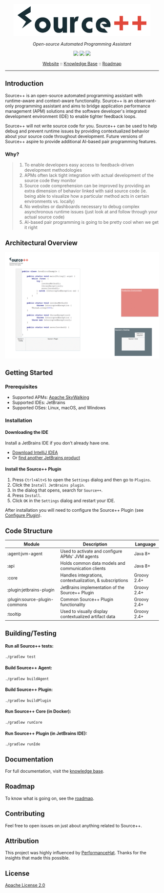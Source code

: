<p align="center">
  <img src="docs/images/source_plus_plus_logo.png" width="450px" title="Source++">
</p>

*<p align="center">Open-source Automated Programming Assistant</p>*

<p align="center">
  <a href="https://travis-ci.com/CodeBrig/Source"><img src="https://travis-ci.com/CodeBrig/Source.svg?token=ss9XQPnrp2cb7kvLpwGX&branch=master"/></a>
  <a href="https://gitter.im/sourceplusplus"><img src="https://badges.gitter.im/Join Chat.svg"/></a>
  <a href="https://github.com/CodeBrig/Source/blob/master/LICENSE"><img src="https://img.shields.io/badge/license-Apache 2-blue.svg?style=flat"/></a>
</p>

<p align="center">
  <a href="https://sourceplusplus.com">Website</a> ::
  <a href="https://sourceplusplus.com/knowledge">Knowledge Base</a> ::
  <a href="https://github.com/CodeBrig/Source/blob/master/docs/markdown/02-general/02-roadmap.md">Roadmap</a>
</p>

---

## Introduction

Source++ is an open-source automated programming assistant with runtime-aware and context-aware functionality. Source++ is an observant-only programming assistant and aims to bridge application performance management (APM) solutions and the software developer's integrated development environment (IDE) to enable tighter feedback loops.

Source++ will not write source code for you. Source++ can be used to help debug and prevent runtime issues by providing contextualized behavior about your source code throughout development. Future versions of Source++ aspire to provide additional AI-based pair programming features.

### Why?

> 1. To enable developers easy access to feedback-driven development methodologies
> 2. APMs often lack tight integration with actual development of the source code they monitor
> 3. Source code comprehension can be improved by providing an extra dimension of behavior linked with said source code (ie. being able to visualize how a particular method acts in certain environments vs. locally)
> 4. No websites or dashboards necessary to debug complex asynchronous runtime issues (just look at and follow through your actual source code)
> 5. AI-based pair programming is going to be pretty cool when we get it right

## Architectural Overview

![](docs/images/Source%2B%2B%20Architectural%20Overview-v0.1.0-alpha.gif)

## Getting Started

### Prerequisites

- Supported APMs: [Apache SkyWalking](https://github.com/apache/incubator-skywalking)
- Supported IDEs: JetBrains
- Supported OSes: Linux, macOS, and Windows

### Installation

#### Downloading the IDE

Install a JetBrains IDE if you don’t already have one.

-  [Download IntelliJ IDEA](https://www.jetbrains.com/idea/download/)
- Or [find another JetBrains product](https://www.jetbrains.com/products.html)

#### Install the Source++ Plugin

1. Press `Ctrl+Alt+S` to open the `Settings` dialog and then go to `Plugins`.
2. Click the `Install JetBrains plugin`.
3. In the dialog that opens, search for `Source++`.
4. Press `Install`.
5. Click `OK` in the `Settings` dialog and restart your IDE.

After installation you will need to configure the Source++ Plugin (see [Configure Plugin](https://sourceplusplus.com/knowledge/introduction/configure-plugin/)).

## Code Structure

| Module                        | Description                                              | Language    |
| ----------------------------- | -------------------------------------------------------- | ----------- |
| :agent:jvm-agent              | Used to activate and configure APMs' JVM agents          | Java 8+     |
| :api                          | Holds common data models and communication clients       | Java 8+     |
| :core                         | Handles integrations, contextualization, & subscriptions | Groovy 2.4+ |
| :plugin:jetbrains-plugin      | JetBrains implementation of the Source++ Plugin          | Groovy 2.4+ |
| :plugin:source-plugin-commons | Common Source++ Plugin functionality                     | Groovy 2.4+ |
| :tooltip                      | Used to visually display contextualized artifact data    | Groovy 2.4+ |

## Building/Testing

#### Run all Source++ tests:
```
./gradlew test
```

#### Build Source++ Agent:
```
./gradlew buildAgent
```

#### Build Source++ Plugin:
```
./gradlew buildPlugin
```

#### Run Source++ Core (in Docker):
```
./gradlew runCore
```

#### Run Source++ Plugin (in JetBrains IDE):
```
./gradlew runIde
```

## Documentation

For full documentation, visit the [knowledge base](https://sourceplusplus.com/knowledge).

## Roadmap

To know what is going on, see the [roadmap](https://sourceplusplus.com/knowledge/general/roadmap).

## Contributing

Feel free to open issues on just about anything related to Source++.

## Attribution

This project was highly influenced by [PerformanceHat](https://github.com/sealuzh/PerformanceHat). Thanks for the insights
that made this possible.

## License

[Apache License 2.0](https://github.com/CodeBrig/Source/blob/master/LICENSE)


